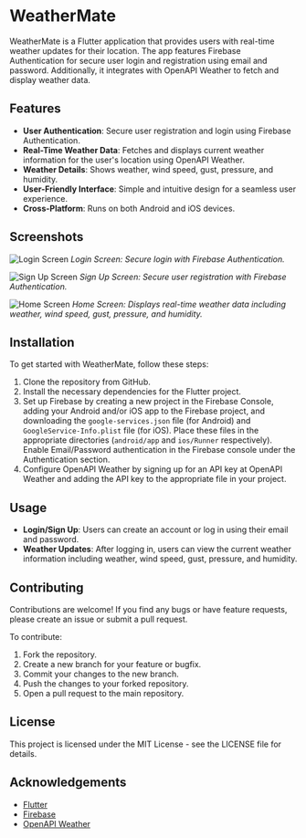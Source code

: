 # WeatherMate

WeatherMate is a Flutter application that provides users with real-time weather updates for their location. The app features Firebase Authentication for secure user login and registration using email and password. Additionally, it integrates with OpenAPI Weather to fetch and display weather data.

## Features

- **User Authentication**: Secure user registration and login using Firebase Authentication.
- **Real-Time Weather Data**: Fetches and displays current weather information for the user's location using OpenAPI Weather.
- **Weather Details**: Shows weather, wind speed, gust, pressure, and humidity.
- **User-Friendly Interface**: Simple and intuitive design for a seamless user experience.
- **Cross-Platform**: Runs on both Android and iOS devices.

## Screenshots

![Login Screen](https://github.com/Lakshman-kumar-121/FlutterOpenApi/blob/main/appimages/1.jpg)
*Login Screen: Secure login with Firebase Authentication.*

![Sign Up Screen](https://github.com/Lakshman-kumar-121/FlutterOpenApi/blob/main/appimages/2.jpg)
*Sign Up Screen: Secure user registration with Firebase Authentication.*

![Home Screen](https://github.com/Lakshman-kumar-121/FlutterOpenApi/blob/main/appimages/3.jpg)
*Home Screen: Displays real-time weather data including weather, wind speed, gust, pressure, and humidity.*

## Installation

To get started with WeatherMate, follow these steps:

1. Clone the repository from GitHub.
2. Install the necessary dependencies for the Flutter project.
3. Set up Firebase by creating a new project in the Firebase Console, adding your Android and/or iOS app to the Firebase project, and downloading the `google-services.json` file (for Android) and `GoogleService-Info.plist` file (for iOS). Place these files in the appropriate directories (`android/app` and `ios/Runner` respectively). Enable Email/Password authentication in the Firebase console under the Authentication section.
4. Configure OpenAPI Weather by signing up for an API key at OpenAPI Weather and adding the API key to the appropriate file in your project.

## Usage

- **Login/Sign Up**: Users can create an account or log in using their email and password.
- **Weather Updates**: After logging in, users can view the current weather information including weather, wind speed, gust, pressure, and humidity.

## Contributing

Contributions are welcome! If you find any bugs or have feature requests, please create an issue or submit a pull request.

To contribute:
1. Fork the repository.
2. Create a new branch for your feature or bugfix.
3. Commit your changes to the new branch.
4. Push the changes to your forked repository.
5. Open a pull request to the main repository.

## License

This project is licensed under the MIT License - see the LICENSE file for details.

## Acknowledgements

- [Flutter](https://flutter.dev/)
- [Firebase](https://firebase.google.com/)
- [OpenAPI Weather](https://openweathermap.org/api)
